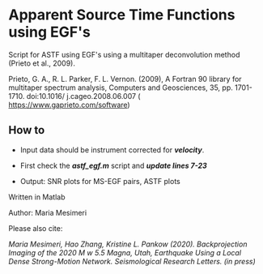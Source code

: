 # Apparent Source Time Functions using EGF's

Script for ASTF using EGF's using a multitaper deconvolution method (Prieto et al., 2009). 

Prieto, G. A., R. L. Parker, F. L. Vernon. (2009), A Fortran 90 library for multitaper spectrum analysis, Computers and Geosciences, 35, pp. 1701-1710. doi:10.1016/ j.cageo.2008.06.007 ( https://www.gaprieto.com/software)

## How to

- Input data should be instrument corrected for ***velocity***. 

- First check the ***astf_egf.m*** script and ***update lines 7-23***

- Output: SNR plots for MS-EGF pairs, ASTF plots




Written in Matlab

Author: Maria Mesimeri



Please also cite: 

*Maria Mesimeri, Hao Zhang, Kristine L. Pankow (2020). Backprojection Imaging of the 2020 M w 5.5 Magna, Utah, Earthquake Using a Local Dense Strong-Motion Network. Seismological Research Letters. (in press)*